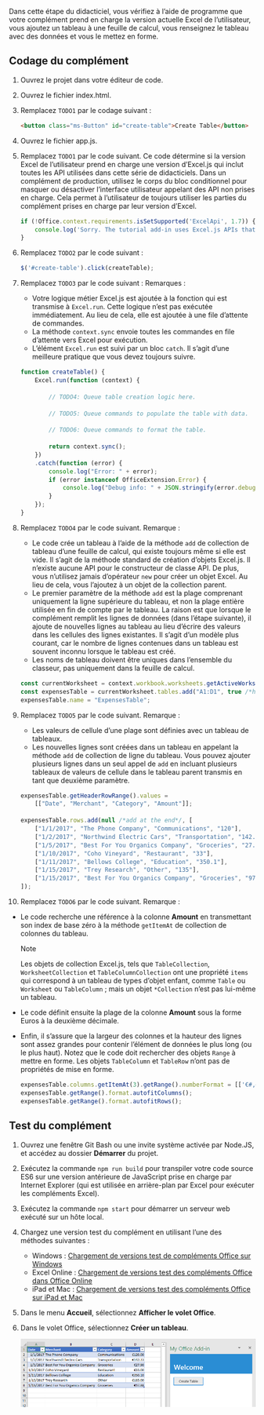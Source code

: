 Dans cette étape du didacticiel, vous vérifiez à l’aide de programme que votre complément prend en charge la version actuelle Excel de l’utilisateur, vous ajoutez un tableau à une feuille de calcul, vous renseignez le tableau avec des données et vous le mettez en forme.

## <a name="code-the-add-in"></a>Codage du complément

1. Ouvrez le projet dans votre éditeur de code. 
2. Ouvrez le fichier index.html.
3. Remplacez `TODO1` par le codage suivant :

    ```html
    <button class="ms-Button" id="create-table">Create Table</button>
    ```

4. Ouvrez le fichier app.js.
5. Remplacez `TODO1` par le code suivant. Ce code détermine si la version Excel de l’utilisateur prend en charge une version d’Excel.js qui inclut toutes les API utilisées dans cette série de didacticiels. Dans un complément de production, utilisez le corps du bloc conditionnel pour masquer ou désactiver l’interface utilisateur appelant des API non prises en charge. Cela permet à l’utilisateur de toujours utiliser les parties du complément prises en charge par leur version d’Excel.

    ```js
    if (!Office.context.requirements.isSetSupported('ExcelApi', 1.7)) {
        console.log('Sorry. The tutorial add-in uses Excel.js APIs that are not available in your version of Office.');
    } 
    ```

6. Remplacez `TODO2` par le code suivant :

    ```js
    $('#create-table').click(createTable);
    ```

7. Remplacez `TODO3` par le code suivant : Remarques :
   - Votre logique métier Excel.js est ajoutée à la fonction qui est transmise à `Excel.run`. Cette logique n’est pas exécutée immédiatement. Au lieu de cela, elle est ajoutée à une file d’attente de commandes.
   - La méthode `context.sync` envoie toutes les commandes en file d’attente vers Excel pour exécution.
   - L’élément `Excel.run` est suivi par un bloc `catch`. Il s’agit d’une meilleure pratique que vous devez toujours suivre. 

    ```js
    function createTable() {
        Excel.run(function (context) {
            
            // TODO4: Queue table creation logic here.

            // TODO5: Queue commands to populate the table with data.

            // TODO6: Queue commands to format the table.

            return context.sync();
        })
        .catch(function (error) {
            console.log("Error: " + error);
            if (error instanceof OfficeExtension.Error) {
                console.log("Debug info: " + JSON.stringify(error.debugInfo));
            }
        });
    }
    ``` 

8. Remplacez `TODO4` par le code suivant. Remarque :
   - Le code crée un tableau à l’aide de la méthode `add` de collection de tableau d’une feuille de calcul, qui existe toujours même si elle est vide. Il s’agit de la méthode standard de création d’objets Excel.js. Il n’existe aucune API pour le constructeur de classe API. De plus, vous n’utilisez jamais d’opérateur `new` pour créer un objet Excel. Au lieu de cela, vous l’ajoutez à un objet de la collection parent. 
   - Le premier paramètre de la méthode `add` est la plage comprenant uniquement la ligne supérieure du tableau, et non la plage entière utilisée en fin de compte par le tableau. La raison est que lorsque le complément remplit les lignes de données (dans l’étape suivante), il ajoute de nouvelles lignes au tableau au lieu d’écrire des valeurs dans les cellules des lignes existantes. Il s’agit d’un modèle plus courant, car le nombre de lignes contenues dans un tableau est souvent inconnu lorsque le tableau est créé. 
   - Les noms de tableau doivent être uniques dans l’ensemble du classeur, pas uniquement dans la feuille de calcul.

    ```js
    const currentWorksheet = context.workbook.worksheets.getActiveWorksheet();
    const expensesTable = currentWorksheet.tables.add("A1:D1", true /*hasHeaders*/);
    expensesTable.name = "ExpensesTable";
    ``` 

9. Remplacez `TODO5` par le code suivant. Remarque :
   - Les valeurs de cellule d’une plage sont définies avec un tableau de tableaux.
   - Les nouvelles lignes sont créées dans un tableau en appelant la méthode `add` de collection de ligne du tableau. Vous pouvez ajouter plusieurs lignes dans un seul appel de `add` en incluant plusieurs tableaux de valeurs de cellule dans le tableau parent transmis en tant que deuxième paramètre.

    ```js
    expensesTable.getHeaderRowRange().values = 
        [["Date", "Merchant", "Category", "Amount"]];

    expensesTable.rows.add(null /*add at the end*/, [
        ["1/1/2017", "The Phone Company", "Communications", "120"],
        ["1/2/2017", "Northwind Electric Cars", "Transportation", "142.33"],
        ["1/5/2017", "Best For You Organics Company", "Groceries", "27.9"],
        ["1/10/2017", "Coho Vineyard", "Restaurant", "33"],
        ["1/11/2017", "Bellows College", "Education", "350.1"],
        ["1/15/2017", "Trey Research", "Other", "135"],
        ["1/15/2017", "Best For You Organics Company", "Groceries", "97.88"]
    ]);
    ``` 

10. Remplacez `TODO6` par le code suivant. Remarque :
   - Le code recherche une référence à la colonne **Amount** en transmettant son index de base zéro à la méthode `getItemAt` de collection de colonnes du tableau. 

     > [!NOTE]
     > Les objets de collection Excel.js, tels que `TableCollection`, `WorksheetCollection` et `TableColumnCollection` ont une propriété `items` qui correspond à un tableau de types d’objet enfant, comme `Table` ou `Worksheet` ou `TableColumn` ; mais un objet `*Collection` n’est pas lui-même un tableau.

   - Le code définit ensuite la plage de la colonne **Amount** sous la forme Euros à la deuxième décimale. 
   - Enfin, il s’assure que la largeur des colonnes et la hauteur des lignes sont assez grandes pour contenir l’élément de données le plus long (ou le plus haut). Notez que le code doit rechercher des objets `Range` à mettre en forme. Les objets `TableColumn` et `TableRow` n’ont pas de propriétés de mise en forme.

        ```js
        expensesTable.columns.getItemAt(3).getRange().numberFormat = [['€#,##0.00']];
        expensesTable.getRange().format.autofitColumns();
        expensesTable.getRange().format.autofitRows();
        ``` 

## <a name="test-the-add-in"></a>Test du complément

1. Ouvrez une fenêtre Git Bash ou une invite système activée par Node.JS, et accédez au dossier **Démarrer** du projet.
2. Exécutez la commande `npm run build` pour transpiler votre code source ES6 sur une version antérieure de JavaScript prise en charge par Internet Explorer (qui est utilisée en arrière-plan par Excel pour exécuter les compléments Excel).
3. Exécutez la commande `npm start` pour démarrer un serveur web exécuté sur un hôte local.   
4. Chargez une version test du complément en utilisant l’une des méthodes suivantes :
    - Windows : [Chargement de versions test de compléments Office sur Windows](../testing/create-a-network-shared-folder-catalog-for-task-pane-and-content-add-ins.md)
    - Excel Online : [Chargement de versions test des compléments Office dans Office Online](../testing/sideload-office-add-ins-for-testing.md#sideload-an-office-add-in-on-office-online)
    - iPad et Mac : [Chargement de versions test des compléments Office sur iPad et Mac](../testing/sideload-an-office-add-in-on-ipad-and-mac.md)
5. Dans le menu **Accueil**, sélectionnez **Afficher le volet Office**.
6. Dans le volet Office, sélectionnez **Créer un tableau**.

    ![Didacticiel Excel - Créer un tableau](../images/excel-tutorial-create-table.png)
